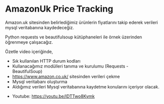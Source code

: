 # AmazonUk Price Tracking
Amazon.uk sitesinden belirlediğimiz ürünlerin fiyatlarını takip ederek verileri mysql veritabanına kaydedeceğiz.

Python requests ve beautifulsoup kütüphaneleri ile örnek üzerinden öğrenmeye çalışacağız.

Özetle video içeriğinde,
- Sık kullanılan HTTP durum kodları
- Kullanacağımız modülleri tanıma ve kurulumu (Requests - BeautifulSoup)
- <a>https://www.amazon.co.uk/</a> sitesinden verileri çekme
- Mysql veritabanı oluşturma
- Aldığımız verileri Mysql veritabanına kaydetme
konularını içeriyor olacak.

* Youtube: <a>https://youtu.be/IDTTwo8Kymk</a>
